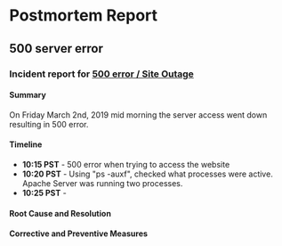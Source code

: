 # Postmortem Report

## 500 server error

<p align="center">
</p>

### Incident report for [500 error / Site Outage](https://github.com/leinefran/holberton-system_engineering-devops/tree/master/0x17-web_stack_debugging_3)

#### Summary

On Friday March 2nd, 2019 mid morning the server access went down resulting in 500 error.

#### Timeline

- **10:15 PST** - 500 error when trying to access the website
- **10:20 PST** - Using "ps -auxf", checked what processes were active. Apache Server was running two processes.
- **10:25 PST** - 


#### Root Cause and Resolution


#### Corrective and Preventive Measures

